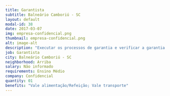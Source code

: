 ```yaml
---
title: Garantista
subtitle: Balneário Camboriú - SC
layout: default
modal-id: 38
date: 2017-03-07
img: empresa-confidencial.png
thumbnail: empresa-confidencial.png
alt: image-alt
description: "Executar os processos de garantia e verificar a garantia das peças defeituosas retiradas dos veículos, identificá-las e enviá-las à montadora. </br> Horário: Segunda a sexta das 08:00 as 18:03"
job: Garantista
city: Balneário Camboriú - SC
neighborhood: Arriba
salary: Não informado
requirements: Ensino Médio
company: Confidencial
quantity: 01
benefits: "Vale alimentação/Refeição; Vale transporte"
---
```

